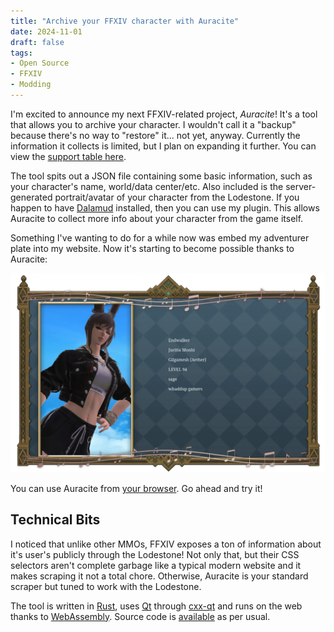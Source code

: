 ```yaml
---
title: "Archive your FFXIV character with Auracite"
date: 2024-11-01
draft: false
tags:
- Open Source
- FFXIV
- Modding
---
```


I'm excited to announce my next FFXIV-related project, _Auracite_! It's a tool that allows you to archive your character. I wouldn't call it a "backup" because there's no way to "restore" it... not yet, anyway. Currently the information it collects is limited, but I plan on expanding it further. You can view the [support table here](https://github.com/redstrate/Auracite?tab=readme-ov-file#supported-data).

The tool spits out a JSON file containing some basic information, such as your character's name, world/data center/etc. Also included is the server-generated portrait/avatar of your character from the Lodestone. If you happen to have [Dalamud](https://github.com/goatcorp/Dalamud) installed, then you can use my plugin. This allows Auracite to collect more info about your character from the game itself.

Something I've wanting to do for a while now was embed my adventurer plate into my website. Now it's starting to become possible thanks to Auracite:

![My adventurer plate recreated in HTML. If you use the Dalamud option, open up plate.html to see yours!](plate.webp)

You can use Auracite from [your browser](https://auracite.xiv.zone). Go ahead and try it!

## Technical Bits

I noticed that unlike other MMOs, FFXIV exposes a ton of information about it's user's publicly through the Lodestone! Not only that, but their CSS selectors aren't complete garbage like a typical modern website and it makes scraping it not a total chore. Otherwise, Auracite is your standard scraper but tuned to work with the Lodestone.

The tool is written in [Rust](https://rust-lang.org), uses [Qt](https://qt.io) through [cxx-qt](https://github.com/KDAB/cxx-qt) and runs on the web thanks to [WebAssembly](https://webassembly.org/). Source code is [available](https://github.com/redstrate/Auracite) as per usual. 
